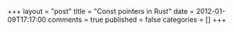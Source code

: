 +++
layout = "post"
title = "Const pointers in Rust"
date = 2012-01-09T17:17:00
comments = true
published = false
categories = []
+++

